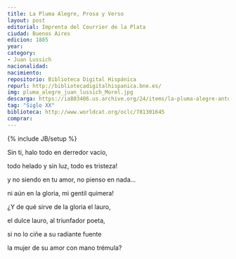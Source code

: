```yaml
---
title: La Pluma Alegre, Prosa y Verso
layout: post
editorial: Imprenta del Courrier de la Plata
ciudad: Buenos Aires
edicion: 1885
year: 
category: 
- Juan Lussich
nacionalidad: 
nacimiento: 
repositorio: Biblioteca Digital Hispánica
repurl: http://bibliotecadigitalhispanica.bne.es/
img: pluma_alegre_juan_lussich_Morel.jpg
descarga: https://ia803406.us.archive.org/24/items/la-pluma-alegre-antonio-lussich/La%20pluma%20alegre%20-%20Antonio%20Lussich.pdf
tag: "Siglo XX"
biblioteca: http://www.worldcat.org/oclc/781301645
comprar: 
---
```

{% include JB/setup %}

Sin ti, halo todo en derredor vacío,
 
todo helado y sin luz, todo es tristeza!
 
y no siendo en tu amor, no pienso en nada...
 
ni aún en la gloria, mi gentil quimera!
 
¿Y de qué sirve de la gloria el lauro,
 
el dulce lauro, al triunfador poeta,
 
si no lo ciñe a su radiante fuente
 
la mujer de su amor con mano trémula?
